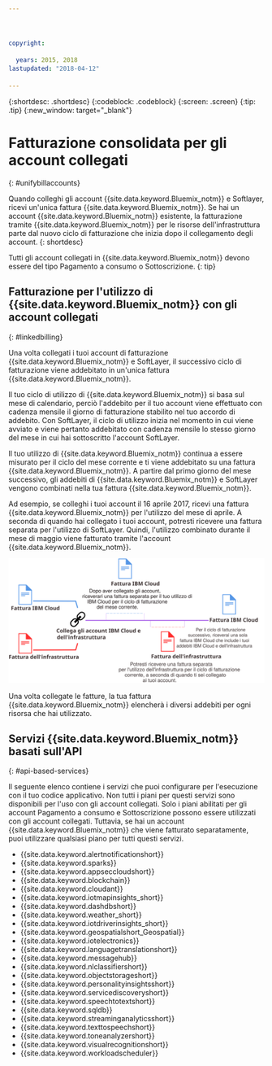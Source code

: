 ```yaml
---



copyright:

  years: 2015, 2018
lastupdated: "2018-04-12"

---
```


{:shortdesc: .shortdesc}
{:codeblock: .codeblock}
{:screen: .screen}
{:tip: .tip}
{:new_window: target="_blank"}

# Fatturazione consolidata per gli account collegati
{: #unifybillaccounts}

Quando colleghi gli account {{site.data.keyword.Bluemix_notm}} e Softlayer, ricevi un'unica fattura {{site.data.keyword.Bluemix_notm}}. Se hai un account {{site.data.keyword.Bluemix_notm}} esistente, la fatturazione tramite {{site.data.keyword.Bluemix_notm}} per le risorse dell'infrastruttura parte dal nuovo ciclo di fatturazione che inizia dopo il collegamento degli account.
{: shortdesc}

Tutti gli account collegati in {{site.data.keyword.Bluemix_notm}} devono essere del tipo Pagamento a consumo o Sottoscrizione.
{: tip}

## Fatturazione per l'utilizzo di {{site.data.keyword.Bluemix_notm}} con gli account collegati
{: #linkedbilling}

Una volta collegati i tuoi account di fatturazione {{site.data.keyword.Bluemix_notm}} e SoftLayer, il successivo ciclo di fatturazione viene addebitato in un'unica fattura {{site.data.keyword.Bluemix_notm}}.

Il tuo ciclo di utilizzo di {{site.data.keyword.Bluemix_notm}} si basa sul mese di calendario, perciò l'addebito per il tuo account viene effettuato con cadenza mensile il giorno di fatturazione stabilito nel tuo accordo di addebito. Con SoftLayer, il ciclo di utilizzo inizia nel momento in cui viene avviato e viene pertanto addebitato con cadenza mensile lo stesso giorno del mese in cui hai sottoscritto l'account SoftLayer.

Il tuo utilizzo di {{site.data.keyword.Bluemix_notm}} continua a essere misurato per il ciclo del mese corrente e ti viene addebitato su una fattura {{site.data.keyword.Bluemix_notm}}. A partire dal primo giorno del mese successivo, gli addebiti di {{site.data.keyword.Bluemix_notm}} e SoftLayer vengono combinati nella tua fattura {{site.data.keyword.Bluemix_notm}}.

Ad esempio, se colleghi i tuoi account il 16 aprile 2017, ricevi una fattura {{site.data.keyword.Bluemix_notm}} per l'utilizzo del mese di aprile. A seconda di quando hai collegato i tuoi account, potresti ricevere una fattura separata per l'utilizzo di SoftLayer. Quindi, l'utilizzo combinato durante il mese di maggio viene fatturato tramite l'account {{site.data.keyword.Bluemix_notm}}.

![Riepilogo del collegamento degli account IBM Cloud e SoftLayer](images/IBMCloudSoftLayerBill.svg)

Una volta collegate le fatture, la tua fattura {{site.data.keyword.Bluemix_notm}} elencherà i diversi addebiti per ogni risorsa che hai utilizzato.

## Servizi {{site.data.keyword.Bluemix_notm}} basati sull'API
{: #api-based-services}

Il seguente elenco contiene i servizi che puoi configurare per l'esecuzione con il tuo codice applicativo. Non tutti i piani per questi servizi sono disponibili per l'uso con gli account collegati. Solo i piani abilitati per gli account Pagamento a consumo e Sottoscrizione possono essere utilizzati con gli account collegati. Tuttavia, se hai un account {{site.data.keyword.Bluemix_notm}} che viene fatturato separatamente, puoi utilizzare qualsiasi piano per tutti questi servizi.

* {{site.data.keyword.alertnotificationshort}}
* {{site.data.keyword.sparks}}
* {{site.data.keyword.appseccloudshort}}
* {{site.data.keyword.blockchain}}
* {{site.data.keyword.cloudant}}
* {{site.data.keyword.iotmapinsights_short}}
* {{site.data.keyword.dashdbshort}}
* {{site.data.keyword.weather_short}}
* {{site.data.keyword.iotdriverinsights_short}}
* {{site.data.keyword.geospatialshort_Geospatial}}
* {{site.data.keyword.iotelectronics}}
* {{site.data.keyword.languagetranslationshort}}
* {{site.data.keyword.messagehub}}
* {{site.data.keyword.nlclassifiershort}}
* {{site.data.keyword.objectstorageshort}}
* {{site.data.keyword.personalityinsightsshort}}
* {{site.data.keyword.servicediscoveryshort}}
* {{site.data.keyword.speechtotextshort}}
* {{site.data.keyword.sqldb}}
* {{site.data.keyword.streaminganalyticsshort}}
* {{site.data.keyword.texttospeechshort}}
* {{site.data.keyword.toneanalyzershort}}
* {{site.data.keyword.visualrecognitionshort}}
* {{site.data.keyword.workloadscheduler}}
